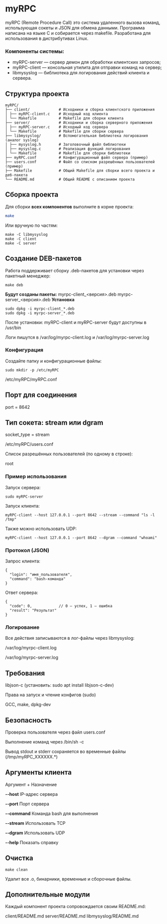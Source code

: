 # myRPC
myRPC (Remote Procedure Call) это система удаленного вызова команд, использующая сокеты и JSON для обмена данными. Программа написана на языке C и собирается через makefile. Разработана для использования в дистрибутивах Linux.

### Компоненты системы:
- myRPC-server — сервер демон для обработки клиентских запросов;
- myRPC-client — консольная утилита для отправки команд на сервер;
- libmysyslog — библиотека для логирования действий клиента и сервера.

## Структура проекта
```
myRPC/
├── client/ 			# Исходники и сборка клиентского приложения
│ ├── myRPC-client.c 	# Исходный код клиента
│ └── Makefile 			# Makefile для сборки клиента
├── server/ 			# Исходники и сборка серверного приложения
│ ├── myRPC-server.c 	# Исходный код сервера
│ └── Makefile 			# Makefile для сборки сервера
├── libmysyslog/ 		# Вспомогательная библиотека логирования (аналог syslog)
│ ├── mysyslog.h 		# Заголовочный файл библиотеки
│ ├── mysyslog.c 		# Реализация функций логирования 
│ └── Makefile 			# Makefile для сборки библиотеки
├── myRPC.conf 			# Конфигурационный файл сервера (пример)
├── users.conf 			# Файл со списком разрешённых пользователей (пример)
├── Makefile 			# Общий Makefile для сборки всего проекта и деб-пакета
└── README.md 			# Общий README с описанием проекта
```

## Сборка проекта
Для сборки **всех компонентов** выполните в корне проекта:
```bash
make
```
Или вручную по частям:
```
make -C libmysyslog
make -C client
make -C server
```

## Создание DEB-пакетов
Работа поддерживает сборку .deb-пакетов для установки через пакетный менеджер:
```
make deb
```
**Будут созданы пакеты:**
myrpc-client_<версия>.deb
myrpc-server_<версия>.deb
**Установка**
```
sudo dpkg -i myrpc-client_*.deb
sudo dpkg -i myrpc-server_*.deb
```

После установки:
myRPC-client и myRPC-server будут доступны в /usr/bin

Логи пишутся в /var/log/myrpc-client.log и /var/log/myrpc-server.log

### Конфигурация
Создайте папку и конфигурационные файлы:
```
sudo mkdir -p /etc/myRPC
```

/etc/myRPC/myRPC.conf

## Порт для соединения
port = 8642

## Тип сокета: stream или dgram
socket_type = stream

/etc/myRPC/users.conf

Список разрешённых пользователей (по одному в строке):

root

### Пример использования
Запуск сервера:
```
sudo myRPC-server
```
Запуск клиента:
```
myRPC-client --host 127.0.0.1 --port 8642 --stream --command "ls -l /tmp"
```
Также можно использовать UDP:
```
myRPC-client --host 127.0.0.1 --port 8642 --dgram --command "whoami"
```

### Протокол (JSON)
Запрос клиента:
```
{
  "login": "имя_пользователя",
  "command": "bash-команда"
}
```
Ответ сервера:
```
{
  "code": 0,            // 0 — успех, 1 — ошибка
  "result": "Результат"
}
```
### Логирование
Все действия записываются в лог-файлы через libmysyslog:

/var/log/myrpc-client.log

/var/log/myrpc-server.log

## Требования

libjson-c (установить: sudo apt install libjson-c-dev)

Права на запуск и чтение конфигов (sudo)

GCC, make, dpkg-dev


## Безопасность

Проверка пользователя через файл users.conf

Выполнение команд через /bin/sh -c

Вывод stdout и stderr сохраняется во временные файлы (/tmp/myRPC_XXXXXX.*)


## Аргументы клиента

Аргумент + Назначение

**--host** IP-адрес сервера


**--port** Порт сервера


**--command** Команда bash для выполнения


**--stream** Использовать TCP


**--dgram** Использовать UDP


**--help** Показать справку



## Очистка
```
make clean
```
Удалит все .o, бинарники, временные и сборочные файлы.

## Дополнительные модули
Каждый компонент проекта сопровождается своим README.md:

client/README.md
server/README.md
libmysyslog/README.md








